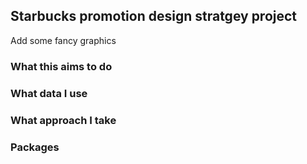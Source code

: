 ## Starbucks promotion design stratgey project
Add some fancy graphics

### What this aims to do

### What data I use

### What approach I take

### Packages
